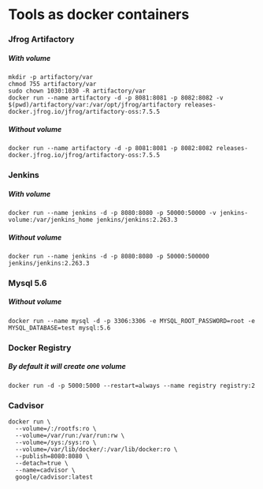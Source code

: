 # Tools as docker containers
### Jfrog Artifactory
##### With volume
```
mkdir -p artifactory/var
chmod 755 artifactory/var
sudo chown 1030:1030 -R artifactory/var
docker run --name artifactory -d -p 8081:8081 -p 8082:8082 -v $(pwd)/artifactory/var:/var/opt/jfrog/artifactory releases-docker.jfrog.io/jfrog/artifactory-oss:7.5.5
```
##### Without volume
`docker run --name artifactory -d -p 8081:8081 -p 8082:8082 releases-docker.jfrog.io/jfrog/artifactory-oss:7.5.5`

### Jenkins
##### With volume
`docker run --name jenkins -d -p 8080:8080 -p 50000:50000 -v jenkins-volume:/var/jenkins_home jenkins/jenkins:2.263.3`

##### Without volume
`docker run --name jenkins -d -p 8080:8080 -p 50000:500000 jenkins/jenkins:2.263.3`

### Mysql 5.6
##### Without volume
`docker run --name mysql -d -p 3306:3306 -e MYSQL_ROOT_PASSWORD=root -e MYSQL_DATABASE=test mysql:5.6`

### Docker Registry
##### By default it will create one volume
`docker run -d -p 5000:5000 --restart=always --name registry registry:2`

### Cadvisor
```
docker run \
  --volume=/:/rootfs:ro \
  --volume=/var/run:/var/run:rw \
  --volume=/sys:/sys:ro \
  --volume=/var/lib/docker/:/var/lib/docker:ro \
  --publish=8080:8080 \
  --detach=true \
  --name=cadvisor \
  google/cadvisor:latest
```
